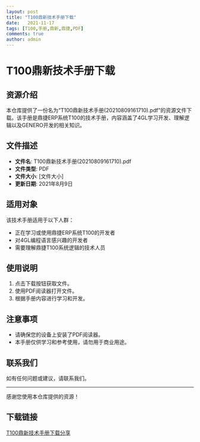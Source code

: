 ```yaml
---
layout: post
title: "T100鼎新技术手册下载"
date:   2021-11-17
tags: [T100,手册,鼎新,鼎捷,PDF]
comments: true
author: admin
---
```

# T100鼎新技术手册下载

## 资源介绍

本仓库提供了一份名为“T100鼎新技术手册(20210809161710).pdf”的资源文件下载。该手册是鼎捷ERP系统T100的技术手册，内容涵盖了4GL学习开发、理解逻辑以及GENERO开发的相关知识。

## 文件描述

- **文件名**: T100鼎新技术手册(20210809161710).pdf
- **文件类型**: PDF
- **文件大小**: [文件大小]
- **更新日期**: 2021年8月9日

## 适用对象

该技术手册适用于以下人群：

- 正在学习或使用鼎捷ERP系统T100的开发者
- 对4GL编程语言感兴趣的开发者
- 需要理解鼎捷T100系统逻辑的技术人员

## 使用说明

1. 点击下载按钮获取文件。
2. 使用PDF阅读器打开文件。
3. 根据手册内容进行学习和开发。

## 注意事项

- 请确保您的设备上安装了PDF阅读器。
- 本手册仅供学习和参考使用，请勿用于商业用途。

## 联系我们

如有任何问题或建议，请联系我们。

---

感谢您使用本仓库提供的资源！

## 下载链接

[T100鼎新技术手册下载分享](https://pan.quark.cn/s/2dbb4cd4cfcc)